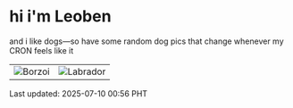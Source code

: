 # hi i'm Leoben

and i like dogs—so have some random dog pics that change whenever my CRON feels like it

|  |  |
|--------|----------|
| ![Borzoi](https://random-dog-vercel.vercel.app/api/random-borzoi?v=1752080215) | ![Labrador](https://random-dog-vercel.vercel.app/api/random-labrador?v=1752080215) |

Last updated: 2025-07-10 00:56 PHT
